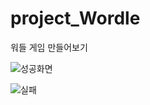 # project_Wordle
 워들 게임 만들어보기
 
![성공화면](https://user-images.githubusercontent.com/25880465/185098944-af0d5647-556d-4b66-8c47-f36d9bc653e6.png)
 
![실패](https://user-images.githubusercontent.com/25880465/185098950-62e1e2ad-3662-4c9b-9e9e-eb8f73783360.png)
